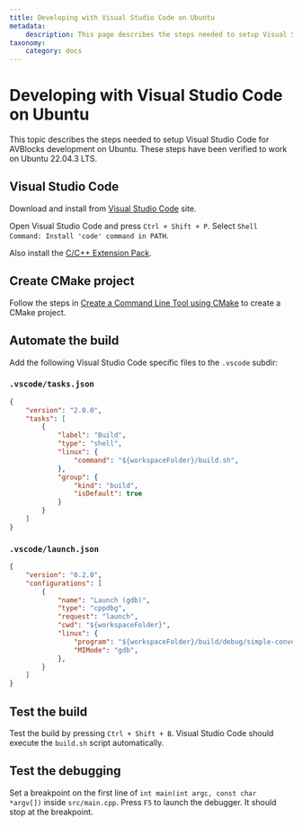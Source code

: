 ```yaml
---
title: Developing with Visual Studio Code on Ubuntu
metadata:
    description: This page describes the steps needed to setup Visual Studio Code for AVBlocks development on Ubuntu
taxonomy:
    category: docs
---
```


# Developing with Visual Studio Code on Ubuntu

This topic describes the steps needed to setup Visual Studio Code for AVBlocks development on Ubuntu. These steps have been verified to work on Ubuntu 22.04.3 LTS.

## Visual Studio Code

Download and install from [Visual Studio Code](https://code.visualstudio.com/download) site.

Open Visual Studio Code and press `Ctrl + Shift + P`. Select `Shell Command: Install 'code' command in PATH`. 

Also install the [C/C++ Extension Pack](https://marketplace.visualstudio.com/items?itemName=ms-vscode.cpptools-extension-pack).

## Create CMake project 

Follow the steps in [Create a Command Line Tool using CMake](create-cpp-command-line-tool-cmake) to create a CMake project.

## Automate the build

Add the following Visual Studio Code specific files to the `.vscode` subdir:

### `.vscode/tasks.json`

```json
{
    "version": "2.0.0",
    "tasks": [
        {
            "label": "Build",
            "type": "shell",
            "linux": {
                "command": "${workspaceFolder}/build.sh",
            },
            "group": {
                "kind": "build",
                "isDefault": true
            }
        }
    ]
}
```

### `.vscode/launch.json`

```json
{
    "version": "0.2.0",
    "configurations": [
        {
            "name": "Launch (gdb)",
            "type": "cppdbg",
            "request": "launch",
            "cwd": "${workspaceFolder}",
            "linux": {
                "program": "${workspaceFolder}/build/debug/simple-converter",
                "MIMode": "gdb",
            },
        }    
    ]
}
```

## Test the build

Test the build by pressing `Ctrl + Shift + B`. Visual Studio Code should execute the `build.sh` script automatically.

## Test the debugging

Set a breakpoint on the first line of `int main(int argc, const char *argv[])` inside `src/main.cpp`. Press `F5` to launch the debugger. It should stop at the breakpoint.
